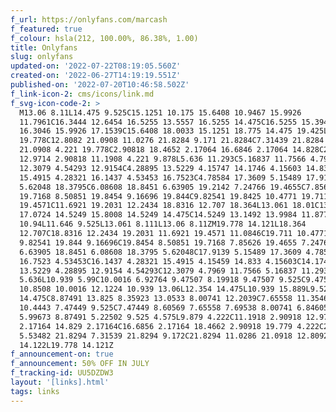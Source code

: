 ```yaml
---
f_url: https://onlyfans.com/marcash
f_featured: true
f_colour: hsla(212, 100.00%, 86.38%, 1.00)
title: Onlyfans
slug: onlyfans
updated-on: '2022-07-22T08:19:05.560Z'
created-on: '2022-06-27T14:19:19.551Z'
published-on: '2022-07-20T10:46:58.502Z'
f_link-icon-2: cms/icons/link.md
f_svg-icon-code-2: >
  M13.06 8.11L14.475 9.525C15.1251 10.175 15.6408 10.9467 15.9926
  11.7961C16.3444 12.6454 16.5255 13.5557 16.5255 14.475C16.5255 15.3943 16.3444
  16.3046 15.9926 17.1539C15.6408 18.0033 15.1251 18.775 14.475 19.425L14.121
  19.778C12.8082 21.0908 11.0276 21.8284 9.171 21.8284C7.31439 21.8284 5.53382
  21.0908 4.221 19.778C2.90818 18.4652 2.17064 16.6846 2.17064 14.828C2.17064
  12.9714 2.90818 11.1908 4.221 9.878L5.636 11.293C5.16837 11.7566 4.7969
  12.3079 4.54293 12.9154C4.28895 13.5229 4.15747 14.1746 4.15603 14.833C4.15459
  15.4915 4.28321 16.1437 4.53453 16.7523C4.78584 17.3609 5.15489 17.9139
  5.62048 18.3795C6.08608 18.8451 6.63905 19.2142 7.24766 19.4655C7.85626
  19.7168 8.50851 19.8454 9.16696 19.844C9.82541 19.8425 10.4771 19.711 11.0846
  19.4571C11.6921 19.2031 12.2434 18.8316 12.707 18.364L13.061 18.01C13.9984
  17.0724 14.5249 15.8008 14.5249 14.475C14.5249 13.1492 13.9984 11.8776 13.061
  10.94L11.646 9.525L13.061 8.111L13.06 8.11ZM19.778 14.121L18.364
  12.707C18.8316 12.2434 19.2031 11.6921 19.4571 11.0846C19.711 10.4771 19.8425
  9.82541 19.844 9.16696C19.8454 8.50851 19.7168 7.85626 19.4655 7.24766C19.2142
  6.63905 18.8451 6.08608 18.3795 5.62048C17.9139 5.15489 17.3609 4.78584
  16.7523 4.53453C16.1437 4.28321 15.4915 4.15459 14.833 4.15603C14.1746 4.15747
  13.5229 4.28895 12.9154 4.54293C12.3079 4.7969 11.7566 5.16837 11.293
  5.636L10.939 5.99C10.0016 6.92764 9.47507 8.19918 9.47507 9.525C9.47507
  10.8508 10.0016 12.1224 10.939 13.06L12.354 14.475L10.939 15.889L9.525
  14.475C8.87491 13.825 8.35923 13.0533 8.00741 12.2039C7.65558 11.3546 7.47449
  10.4443 7.47449 9.525C7.47449 8.60569 7.65558 7.69538 8.00741 6.84605C8.35923
  5.99673 8.87491 5.22502 9.525 4.575L9.879 4.222C11.1918 2.90918 12.9724
  2.17164 14.829 2.17164C16.6856 2.17164 18.4662 2.90918 19.779 4.222C21.0918
  5.53482 21.8294 7.31539 21.8294 9.172C21.8294 11.0286 21.0918 12.8092 19.779
  14.122L19.778 14.121Z
f_announcement-on: true
f_announcement: 50% OFF IN JULY
f_tracking-id: UU5DZDW3
layout: '[links].html'
tags: links
---
```



